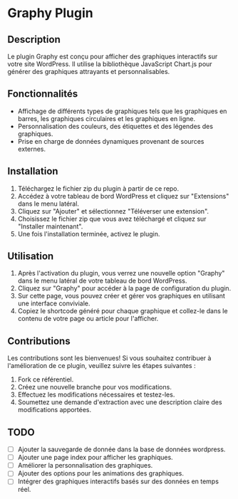 # Graphy Plugin

## Description

Le plugin Graphy est conçu pour afficher des graphiques interactifs sur votre site WordPress. Il utilise la bibliothèque JavaScript Chart.js pour générer des graphiques attrayants et personnalisables.

## Fonctionnalités

- Affichage de différents types de graphiques tels que les graphiques en barres, les graphiques circulaires et les graphiques en ligne.
- Personnalisation des couleurs, des étiquettes et des légendes des graphiques.
- Prise en charge de données dynamiques provenant de sources externes.

## Installation

1. Téléchargez le fichier zip du plugin à partir de ce repo.
2. Accédez à votre tableau de bord WordPress et cliquez sur "Extensions" dans le menu latéral.
3. Cliquez sur "Ajouter" et sélectionnez "Téléverser une extension".
4. Choisissez le fichier zip que vous avez téléchargé et cliquez sur "Installer maintenant".
5. Une fois l'installation terminée, activez le plugin.

## Utilisation

1. Après l'activation du plugin, vous verrez une nouvelle option "Graphy" dans le menu latéral de votre tableau de bord WordPress.
2. Cliquez sur "Graphy" pour accéder à la page de configuration du plugin.
3. Sur cette page, vous pouvez créer et gérer vos graphiques en utilisant une interface conviviale.
4. Copiez le shortcode généré pour chaque graphique et collez-le dans le contenu de votre page ou article pour l'afficher.

## Contributions

Les contributions sont les bienvenues! Si vous souhaitez contribuer à l'amélioration de ce plugin, veuillez suivre les étapes suivantes :

1. Fork ce référentiel.
2. Créez une nouvelle branche pour vos modifications.
3. Effectuez les modifications nécessaires et testez-les.
4. Soumettez une demande d'extraction avec une description claire des modifications apportées.

## TODO

- [ ] Ajouter la sauvegarde de donnée dans la base de données wordpress.
- [ ] Ajouter une page index pour afficher les graphiques.
- [ ] Améliorer la personnalisation des graphiques.
- [ ] Ajouter des options pour les animations des graphiques.
- [ ] Intégrer des graphiques interactifs basés sur des données en temps réel.
